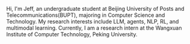 Hi, I'm Jeff, an undergraduate student at Beijing University of Posts and Telecommunications(BUPT), majoring in Computer Science and Technology. My research interests include LLM, agents, NLP, RL, and multimodal learning. Currently, I am a research intern at the Wangxuan Institute of Computer Technology, Peking University.

